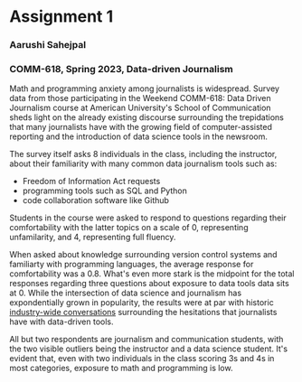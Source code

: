 # Assignment 1
### Aarushi Sahejpal
### COMM-618, Spring 2023, Data-driven Journalism


Math and programming anxiety among journalists is widespread. 
Survey data from those participating in the Weekend COMM-618: Data Driven Journalism course at American University's School of Communication sheds light on
the already existing discourse surrounding the trepidations that many journalists have with the growing field of computer-assisted reporting and the introduction
of data science tools in the newsroom. 

The survey itself asks 8 individuals in the class, including the instructor, about their familiarity with many common data journalism tools such as:
* Freedom of Information Act requests
* programming tools such as SQL and Python
* code collaboration software like Github 

Students in the course were asked to respond to questions regarding their comfortability
with the latter topics on a scale of 0, representing unfamilarity, and 4, representing full fluency. 

When asked about knowledge surrounding version control systems and familiarty with programming languages, the average response for comfortability
was a 0.8. What's even more stark is the midpoint for the total responses regarding three questions about exposure to data tools data sits at 0. 
While the intersection of data science and journalism has expondentially grown in popularity, the results were at par with historic [industry-wide conversations](https://archives.cjr.org/behind_the_news/sorry_wrong_number.php)
surrounding the hesitations that journalists have with data-driven tools.

All but two respondents are journalism and communication students, with the two visible outliers being the instructor and a data science student. 
It's evident that, even with two individuals in the class scoring 3s and 4s in most categories, exposure to math and programming is low.



